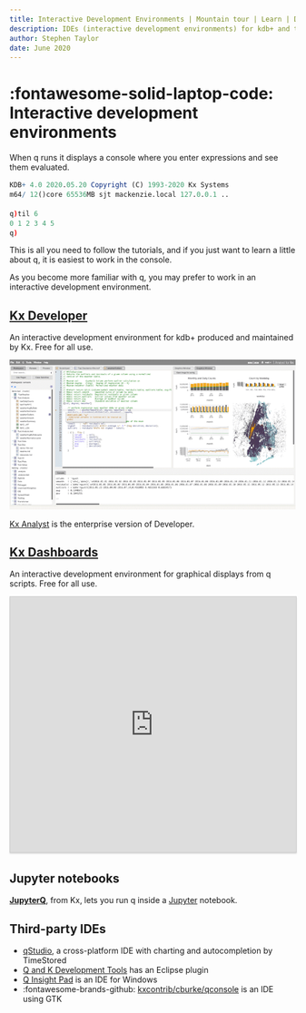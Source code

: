 ```yaml
---
title: Interactive Development Environments | Mountain tour | Learn | Documentation for kdb+ and q
description: IDEs (interactive development environments) for kdb+ and the q programnming language
author: Stephen Taylor
date: June 2020
---
```

# :fontawesome-solid-laptop-code: Interactive development environments


When q runs it displays a console where you enter expressions and see them evaluated. 

```q
KDB+ 4.0 2020.05.20 Copyright (C) 1993-2020 Kx Systems
m64/ 12()core 65536MB sjt mackenzie.local 127.0.0.1 ..

q)til 6
0 1 2 3 4 5
q)
```

This is all you need to follow the tutorials, and if you just want to learn a little about q, it is easiest to work in the console.

As you become more familiar with q, you may prefer to work in an interactive development environment. 


## [Kx Developer](/developer/)

An interactive development environment for kdb+ produced and maintained by Kx.
Free for all use.

[![Kx Developer](../../img/kxdeveloper.png)](/developer/ "Kx Developer")

[Kx Analyst](/analyst/) is the enterprise version of Developer.


## [Kx Dashboards](/dashboards/)

An interactive development environment for graphical displays from q scripts. 
Free for all use.

<iframe src="https://player.vimeo.com/video/135580263" style="border: 1px solid #ccc; box-shadow: 0 2px 2px rgba(0,0,0,.14); height: 450px; width: 100%;"webkitallowfullscreen mozallowfullscreen allowfullscreen></iframe>


## Jupyter notebooks

[**JupyterQ**](../../ml/jupyterq/index.md), from Kx, lets you run q inside a [Jupyter](https://jupyter.org) notebook.


## Third-party IDEs

-   [qStudio](http://www.timestored.com/qstudio/), a cross-platform IDE with charting and autocompletion by TimeStored 
-   [Q and K Development Tools](http://www.qkdt.org) has an Eclipse plugin
-   [Q Insight Pad](http://www.qinsightpad.com) is an IDE for Windows
-   :fontawesome-brands-github: [kxcontrib/cburke/qconsole](https://github.com/kxcontrib/cburke/tree/master/qconsole) is an IDE using GTK

<!--
-   Most popular is Charlie Skelton’s **Studio for kdb+**, a cross-platform execution environment – worth having available even if you use another interface  
:fontawesome-brands-github: [CharlesSkelton/studio](https://github.com/CharlesSkelton/studio)
-->